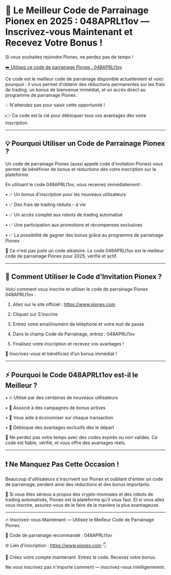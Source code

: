<h1>🚀 Le Meilleur Code de Parrainage Pionex en 2025 : 048APRLt1ov — Inscrivez-vous Maintenant et Recevez Votre Bonus !</h1>

Si vous souhaitez rejoindre Pionex, ne perdez pas de temps !

<a href="https://www.pionex.com/signUp?r=048APRLt1ov">➡️ Utilisez ce code de parrainage Pionex : 048APRLt1ov</a>

Ce code est le meilleur code de parrainage disponible actuellement et voici pourquoi : il vous permet d'obtenir des réductions permanentes sur les frais de trading, un bonus de bienvenue immédiat, et un accès direct au programme de parrainage Pionex.

💡 N'attendez pas pour saisir cette opportunité !

👉 Ce code est la clé pour débloquer tous vos avantages dès votre inscription.
________________________________________
<h2>💡 Pourquoi Utiliser un Code de Parrainage Pionex ?</h2>

Un code de parrainage Pionex (aussi appelé code d'invitation Pionex) vous permet de bénéficier de bonus et réductions dès votre inscription sur la plateforme.

En utilisant le code 048APRLt1ov, vous recevrez immédiatement :

•	✅ Un bonus d'inscription pour les nouveaux utilisateurs

•	✅ Des frais de trading réduits – à vie

•	✅ Un accès complet aux robots de trading automatisé

•	✅ Une participation aux promotions et récompenses exclusives

•	✅ La possibilité de gagner des bonus grâce au programme de parrainage Pionex

🎯 Ce n'est pas juste un code aléatoire. Le code 048APRLt1ov est le meilleur code de parrainage Pionex pour 2025, vérifié et actif.
________________________________________
<h2>📝 Comment Utiliser le Code d'Invitation Pionex ?</h2>

Voici comment vous inscrire et utiliser le code de parrainage Pionex 048APRLt1ov :

1.	Allez sur le site officiel : <a href="https://www.pionex.com/signUp?r=048APRLt1ov">https://www.pionex.com</a>

2.	Cliquez sur S'inscrire

3.	Entrez votre email/numéro de téléphone et votre mot de passe

4.	Dans le champ Code de Parrainage, entrez : 048APRLt1ov

5.	Finalisez votre inscription et recevez vos avantages !

🎁 Inscrivez-vous et bénéficiez d'un bonus immédiat !
________________________________________
<h2>⚡ Pourquoi le Code 048APRLt1ov est-il le Meilleur ?</h2>

•	🔥 Utilisé par des centaines de nouveaux utilisateurs

•	🎁 Associé à des campagnes de bonus actives

•	💸 Vous aide à économiser sur chaque transaction

•	🚀 Débloque des avantages exclusifs dès le départ

📢 Ne perdez pas votre temps avec des codes expirés ou non valides. Ce code est fiable, vérifié, et vous offre des avantages réels.
________________________________________
<h2>❗ Ne Manquez Pas Cette Occasion !</h2>

Beaucoup d'utilisateurs s'inscrivent sur Pionex et oubliant d'entrer un code de parrainage, perdent ainsi des réductions et des bonus importants.

💬 Si vous êtes sérieux à propos des crypto-monnaies et des robots de trading automatisés, Pionex est la plateforme qu'il vous faut. Et si vous allez vous inscrire, assurez-vous de le faire de la manière la plus avantageuse.
________________________________________

🔥 Inscrivez-vous Maintenant — Utilisez le Meilleur Code de Parrainage Pionex</h2>

📌 Code de parrainage recommandé : 048APRLt1ov

🌐 Lien d'inscription : <a href="https://www.pionex.com/signUp?r=048APRLt1ov">https://www.pionex.com</a>
👇

🎯 Créez votre compte maintenant. Entrez le code. Recevez votre bonus.

Ne vous inscrivez pas n'importe comment — inscrivez-vous intelligemment.

